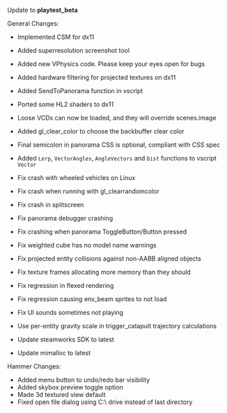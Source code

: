 Update to **playtest_beta**

General Changes:
- Implemented CSM for dx11
- Added superresolution screenshot tool
- Added new VPhysics code. Please keep your eyes open for bugs
- Added hardware filtering for projected textures on dx11
- Added SendToPanorama function in vscript
- Ported some HL2 shaders to dx11
- Loose VCDs can now be loaded, and they will override scenes.image
- Added gl_clear_color to choose the backbuffer clear color
- Final semicolon in panorama CSS is optional, compliant with CSS spec
- Added `Lerp`, `VectorAngles`, `AngleVectors` and `Dist` functions to vscript `Vector` 
- Fix crash with wheeled vehicles on Linux
- Fix crash when running with gl_clearrandomcolor
- Fix crash in splitscreen
- Fix panorama debugger crashing
- Fix crashing when panorama ToggleButton/Button pressed
- Fix weighted cube has no model name warnings
- Fix projected entity collisions against non-AABB aligned objects
- Fix texture frames allocating more memory than they should
- Fix regression in flexed rendering
- Fix regression causing env_beam sprites to not load
- Fix UI sounds sometimes not playing
- Use per-entity gravity scale in trigger_catapult trajectory calculations

- Update steamworks SDK to latest
- Update mimalloc to latest

Hammer Changes:
- Added menu button to undo/redo bar visibility
- Added skybox preview toggle option
- Made 3d textured view default
- Fixed open file dialog using C:\ drive instead of last directory